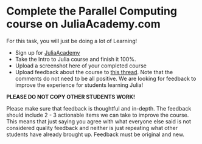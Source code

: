 # Complete the Parallel Computing course on JuliaAcademy.com

For this task, you will just be doing a lot of Learning!

*   Sign up for [JuliaAcademy](https://juliaacademy.com/)
*   Take the Intro to Julia course and finish it 100%.
*   Upload a screenshot here of your completed course
*   Upload feedback about the course to [this thread](https://github.com/JuliaComputing/JuliaAcademyMaterials/issues/27). Note that the comments do not need to be all positive. We are looking for feedback to improve the experience for students learning Julia!

**PLEASE DO NOT COPY OTHER STUDENTS WORK!**

Please make sure that feedback is thoughtful and in-depth. The feedback should include 2 - 3 actionable items we can take to improve the course. This means that just saying you agree with what everyone else said is not considered quality feedback and neither is just repeating what other students have already brought up. Feedback must be original and new.
